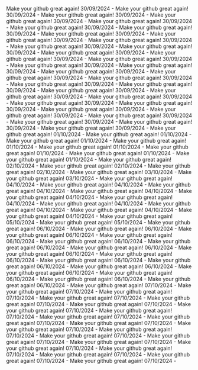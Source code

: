 Make your github great again! 30/09/2024 - 
Make your github great again! 30/09/2024 - 
Make your github great again! 30/09/2024 - 
Make your github great again! 30/09/2024 - 
Make your github great again! 30/09/2024 - 
Make your github great again! 30/09/2024 - 
Make your github great again! 30/09/2024 - 
Make your github great again! 30/09/2024 - 
Make your github great again! 30/09/2024 - 
Make your github great again! 30/09/2024 - 
Make your github great again! 30/09/2024 - 
Make your github great again! 30/09/2024 - 
Make your github great again! 30/09/2024 - 
Make your github great again! 30/09/2024 - 
Make your github great again! 30/09/2024 - 
Make your github great again! 30/09/2024 - 
Make your github great again! 30/09/2024 - 
Make your github great again! 30/09/2024 - 
Make your github great again! 30/09/2024 - 
Make your github great again! 30/09/2024 - 
Make your github great again! 30/09/2024 - 
Make your github great again! 30/09/2024 - 
Make your github great again! 30/09/2024 - 
Make your github great again! 30/09/2024 - 
Make your github great again! 30/09/2024 - 
Make your github great again! 30/09/2024 - 
Make your github great again! 30/09/2024 - 
Make your github great again! 30/09/2024 - 
Make your github great again! 30/09/2024 - 
Make your github great again! 30/09/2024 - 
Make your github great again! 30/09/2024 - 
Make your github great again! 30/09/2024 - 
Make your github great again! 30/09/2024 - 
Make your github great again! 01/10/2024 - 
Make your github great again! 01/10/2024 - 
Make your github great again! 01/10/2024 - 
Make your github great again! 01/10/2024 - 
Make your github great again! 01/10/2024 - 
Make your github great again! 01/10/2024 - 
Make your github great again! 01/10/2024 - 
Make your github great again! 01/10/2024 - 
Make your github great again! 02/10/2024 - 
Make your github great again! 02/10/2024 - 
Make your github great again! 02/10/2024 - 
Make your github great again! 03/10/2024 - 
Make your github great again! 03/10/2024 - 
Make your github great again! 04/10/2024 - 
Make your github great again! 04/10/2024 - 
Make your github great again! 04/10/2024 - 
Make your github great again! 04/10/2024 - 
Make your github great again! 04/10/2024 - 
Make your github great again! 04/10/2024 - 
Make your github great again! 04/10/2024 - 
Make your github great again! 04/10/2024 - 
Make your github great again! 04/10/2024 - 
Make your github great again! 04/10/2024 - 
Make your github great again! 05/10/2024 - 
Make your github great again! 05/10/2024 - 
Make your github great again! 06/10/2024 - 
Make your github great again! 06/10/2024 - 
Make your github great again! 06/10/2024 - 
Make your github great again! 06/10/2024 - 
Make your github great again! 06/10/2024 - 
Make your github great again! 06/10/2024 - 
Make your github great again! 06/10/2024 - 
Make your github great again! 06/10/2024 - 
Make your github great again! 06/10/2024 - 
Make your github great again! 06/10/2024 - 
Make your github great again! 06/10/2024 - 
Make your github great again! 06/10/2024 - 
Make your github great again! 06/10/2024 - 
Make your github great again! 06/10/2024 - 
Make your github great again! 06/10/2024 - 
Make your github great again! 06/10/2024 - 
Make your github great again! 07/10/2024 - 
Make your github great again! 07/10/2024 - 
Make your github great again! 07/10/2024 - 
Make your github great again! 07/10/2024 - 
Make your github great again! 07/10/2024 - 
Make your github great again! 07/10/2024 - 
Make your github great again! 07/10/2024 - 
Make your github great again! 07/10/2024 - 
Make your github great again! 07/10/2024 - 
Make your github great again! 07/10/2024 - 
Make your github great again! 07/10/2024 - 
Make your github great again! 07/10/2024 - 
Make your github great again! 07/10/2024 - 
Make your github great again! 07/10/2024 - 
Make your github great again! 07/10/2024 - 
Make your github great again! 07/10/2024 - 
Make your github great again! 07/10/2024 - 
Make your github great again! 07/10/2024 - 
Make your github great again! 07/10/2024 - 
Make your github great again! 07/10/2024 - 
Make your github great again! 07/10/2024 - 
